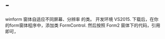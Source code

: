 # -
winform 窗体自适应不同屏幕、分辨率 的类。
开发环境 VS2015.
下载后，在你的form窗体程序中，添加类 FormControl.
然后按照 Form2 窗体下的代码，引用即可，



